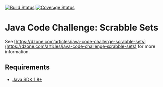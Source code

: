 [![Build Status](https://secure.travis-ci.org/christiangroth/dzone-codechallenge-scrabblesets.svg)](http://travis-ci.org/christiangroth/dzone-codechallenge-scrabblesets)
[![Coverage Status](https://coveralls.io/repos/christiangroth/dzone-codechallenge-scrabblesets/badge.svg?branch=develop)](https://coveralls.io/r/christiangroth/dzone-codechallenge-scrabblesets?branch=develop)

Java Code Challenge: Scrabble Sets
==================================
See [https://dzone.com/articles/java-code-challenge-scrabble-sets](https://dzone.com/articles/java-code-challenge-scrabble-sets) for more information.

Requirements
------------

- [Java SDK 1.8+][1]

[1]: http://www.oracle.com/technetwork/java/javase/downloads/index.html